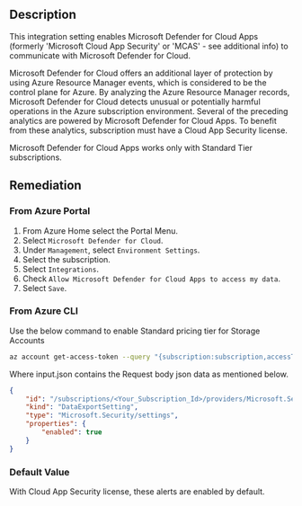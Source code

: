 ## Description

This integration setting enables Microsoft Defender for Cloud Apps (formerly 'Microsoft Cloud App Security' or 'MCAS' - see additional info) to communicate with Microsoft Defender for Cloud.

Microsoft Defender for Cloud offers an additional layer of protection by using Azure Resource Manager events, which is considered to be the control plane for Azure. By analyzing the Azure Resource Manager records, Microsoft Defender for Cloud detects unusual or potentially harmful operations in the Azure subscription environment.
Several of the preceding analytics are powered by Microsoft Defender for Cloud Apps. To benefit from these analytics, subscription must have a Cloud App Security license. 

Microsoft Defender for Cloud Apps works only with Standard Tier subscriptions.

## Remediation

### From Azure Portal

1. From Azure Home select the Portal Menu.
2. Select `Microsoft Defender for Cloud`.
3. Under `Management`, select `Environment Settings`.
4. Select the subscription.
5. Select `Integrations`.
6. Check `Allow Microsoft Defender for Cloud Apps to access my data`.
7. Select `Save`.

### From Azure CLI

Use the below command to enable Standard pricing tier for Storage Accounts

```bash
az account get-access-token --query "{subscription:subscription,accessToken:accessToken}" --out tsv | xargs -L1 bash -c 'curl -X PUT -H "Authorization: Bearer $1" -H "Content-Type: application/json" https://management.azure.com/subscriptions/<subscription_ID>/providers/Microsoft.Security/settings/MCAS?api-version=2021-06-01 -d@"input.json"'

```

Where input.json contains the Request body json data as mentioned below.

```json
{
    "id": "/subscriptions/<Your_Subscription_Id>/providers/Microsoft.Security/settings/MCAS",
    "kind": "DataExportSetting",
    "type": "Microsoft.Security/settings",
    "properties": {
        "enabled": true
    }
}
```

### Default Value

With Cloud App Security license, these alerts are enabled by default.
